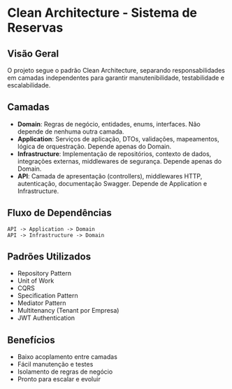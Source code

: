 # Clean Architecture - Sistema de Reservas

## Visão Geral
O projeto segue o padrão Clean Architecture, separando responsabilidades em camadas independentes para garantir manutenibilidade, testabilidade e escalabilidade.

## Camadas

- **Domain**: Regras de negócio, entidades, enums, interfaces. Não depende de nenhuma outra camada.
- **Application**: Serviços de aplicação, DTOs, validações, mapeamentos, lógica de orquestração. Depende apenas do Domain.
- **Infrastructure**: Implementação de repositórios, contexto de dados, integrações externas, middlewares de segurança. Depende apenas do Domain.
- **API**: Camada de apresentação (controllers), middlewares HTTP, autenticação, documentação Swagger. Depende de Application e Infrastructure.

## Fluxo de Dependências
```
API -> Application -> Domain
API -> Infrastructure -> Domain
```

## Padrões Utilizados
- Repository Pattern
- Unit of Work
- CQRS
- Specification Pattern
- Mediator Pattern
- Multitenancy (Tenant por Empresa)
- JWT Authentication

## Benefícios
- Baixo acoplamento entre camadas
- Fácil manutenção e testes
- Isolamento de regras de negócio
- Pronto para escalar e evoluir
